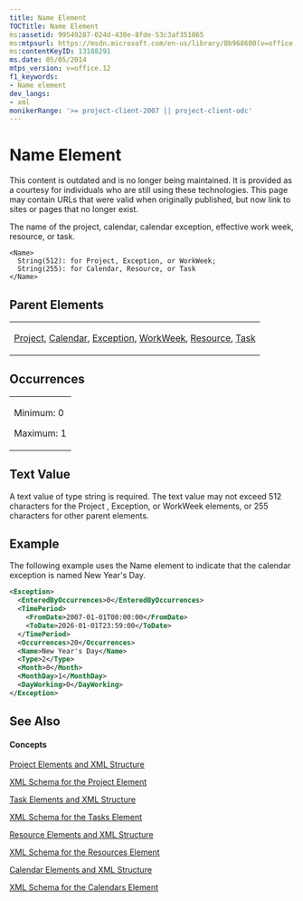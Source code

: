 ```yaml
---
title: Name Element
TOCTitle: Name Element
ms:assetid: 99549287-024d-430e-8fde-53c3af351065
ms:mtpsurl: https://msdn.microsoft.com/en-us/library/Bb968600(v=office.12)
ms:contentKeyID: 13188291
ms.date: 05/05/2014
mtps_version: v=office.12
f1_keywords:
- Name element
dev_langs:
- xml
monikerRange: '>= project-client-2007 || project-client-odc'
---
```


# Name Element

This content is outdated and is no longer being maintained. It is provided as a courtesy for individuals who are still using these technologies. This page may contain URLs that were valid when originally published, but now link to sites or pages that no longer exist.

The name of the project, calendar, calendar exception, effective work week, resource, or task.

    <Name>
      String(512): for Project, Exception, or WorkWeek; 
      String(255): for Calendar, Resource, or Task
    </Name>

## Parent Elements

<table>
<colgroup>
<col style="width: 100%" />
</colgroup>
<tbody>
<tr class="odd">
<td><p><a href="bb968701(v=office.12).md">Project</a>, <a href="bb968481(v=office.12).md">Calendar</a>, <a href="bb968492(v=office.12).md">Exception</a>, <a href="bb968525(v=office.12).md">WorkWeek</a>, <a href="bb968715(v=office.12).md">Resource</a>, <a href="bb968487(v=office.12).md">Task</a></p></td>
</tr>
</tbody>
</table>

## Occurrences

<table>
<colgroup>
<col style="width: 100%" />
</colgroup>
<tbody>
<tr class="odd">
<td><p>Minimum: 0</p>
<p>Maximum: 1</p></td>
</tr>
</tbody>
</table>

## Text Value

A text value of type string is required. The text value may not exceed 512 characters for the Project , Exception, or WorkWeek elements, or 255 characters for other parent elements.

## Example

The following example uses the Name element to indicate that the calendar exception is named New Year's Day.

``` xml
<Exception>
  <EnteredByOccurrences>0</EnteredByOccurrences>
  <TimePeriod>
    <FromDate>2007-01-01T00:00:00</FromDate>
    <ToDate>2026-01-01T23:59:00</ToDate>
  </TimePeriod>
  <Occurrences>20</Occurrences>
  <Name>New Year's Day</Name>
  <Type>2</Type>
  <Month>0</Month>
  <MonthDay>1</MonthDay>
  <DayWorking>0</DayWorking>
</Exception>
```

## See Also

#### Concepts

[Project Elements and XML Structure](bb968439\(v=office.12\).md)

[XML Schema for the Project Element](bb968695\(v=office.12\).md)

[Task Elements and XML Structure](bb968475\(v=office.12\).md)

[XML Schema for the Tasks Element](bb968415\(v=office.12\).md)

[Resource Elements and XML Structure](bb968445\(v=office.12\).md)

[XML Schema for the Resources Element](bb968511\(v=office.12\).md)

[Calendar Elements and XML Structure](bb968563\(v=office.12\).md)

[XML Schema for the Calendars Element](bb968557\(v=office.12\).md)

